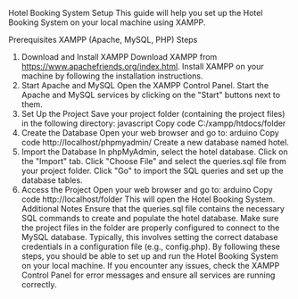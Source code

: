 Hotel Booking System Setup
This guide will help you set up the Hotel Booking System on your local machine using XAMPP.

Prerequisites
XAMPP (Apache, MySQL, PHP)
Steps
1. Download and Install XAMPP
Download XAMPP from https://www.apachefriends.org/index.html.
Install XAMPP on your machine by following the installation instructions.
2. Start Apache and MySQL
Open the XAMPP Control Panel.
Start the Apache and MySQL services by clicking on the "Start" buttons next to them.
3. Set Up the Project
Save your project folder (containing the project files) in the following directory:
javascript
Copy code
C:/xampp/htdocs/folder
4. Create the Database
Open your web browser and go to:
arduino
Copy code
http://localhost/phpmyadmin/
Create a new database named hotel.
5. Import the Database
In phpMyAdmin, select the hotel database.
Click on the "Import" tab.
Click "Choose File" and select the queries.sql file from your project folder.
Click "Go" to import the SQL queries and set up the database tables.
6. Access the Project
Open your web browser and go to:
arduino
Copy code
http://localhost/folder
This will open the Hotel Booking System.
Additional Notes
Ensure that the queries.sql file contains the necessary SQL commands to create and populate the hotel database.
Make sure the project files in the folder are properly configured to connect to the MySQL database. Typically, this involves setting the correct database credentials in a configuration file (e.g., config.php).
By following these steps, you should be able to set up and run the Hotel Booking System on your local machine. If you encounter any issues, check the XAMPP Control Panel for error messages and ensure all services are running correctly.
